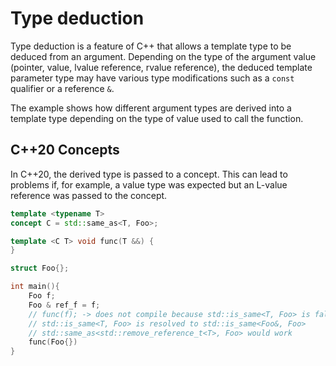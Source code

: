 # Type deduction

Type deduction is a feature of C++ that allows a template type to be deduced from an argument. Depending on the type of the argument value (pointer, value, lvalue reference, rvalue reference), the deduced template parameter type may have various type modifications such as a `const` qualifier or a reference `&`.

The example shows how different argument types are derived into a template type depending on the type of value used to call the function.

## C++20 Concepts

In C++20, the derived type is passed to a concept. This can lead to problems if, for example, a value type was expected but an L-value reference was passed to the concept.

```c++
template <typename T>
concept C = std::same_as<T, Foo>;

template <C T> void func(T &&) {
}

struct Foo{};

int main(){
    Foo f;
    Foo & ref_f = f;
    // func(f); -> does not compile because std::is_same<T, Foo> is false
    // std::is_same<T, Foo> is resolved to std::is_same<Foo&, Foo>
    // std::same_as<std::remove_reference_t<T>, Foo> would work
    func(Foo{})
}
```
